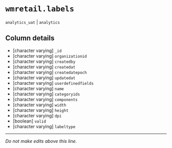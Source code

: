 # `wmretail.labels`
`analytics_uat` | `analytics`

## Column details
* [character varying] `_id`
* [character varying] `organizationid`
* [character varying] `createdby`
* [character varying] `createdat`
* [character varying] `createdatepoch`
* [character varying] `updatedat`
* [character varying] `userdefinedfields`
* [character varying] `name`
* [character varying] `categoryids`
* [character varying] `components`
* [character varying] `width`
* [character varying] `height`
* [character varying] `dpi`
* [boolean]   `valid`
* [character varying] `labeltype`

-------------------------------------------------------------------------------
*Do not make edits above this line.*
